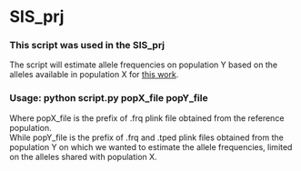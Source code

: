 # SIS_prj

### This script was used in the SIS_prj 

The script will estimate allele frequencies on population Y based on the alleles available in population X for [this work](https://onlinelibrary.wiley.com/doi/10.1002/ajpa.24911).

### Usage: python script.py popX_file popY_file  

Where popX_file is the prefix of .frq plink file obtained from the reference population.  
While popY_file is the prefix of .frq and .tped plink files obtained from the population Y on which we wanted to estimate the allele frequencies, limited on the alleles shared with population X.
